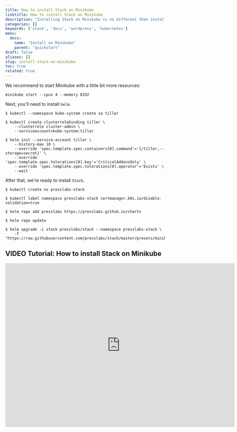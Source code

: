 ```yaml
---
title: How to install Stack on Minikube
linktitle: How to install Stack on Minikube
description: "Installing Stack on Minikube is no different then installing it on another Kubernetes cluster."
categories: []
keywords: ['stack', 'docs', 'wordpress', 'kubernetes']
menu:
  docs:
    name: "Install on Minikube"
    parent: "quickstart"
draft: false
aliases: []
slug: install-stack-on-minikube
toc: true
related: true
---
```


We recommend to start Minikube with a little bit more resources:
```shell
minikube start --cpus 4 --memory 8192
```

Next, you'll need to install `helm`.

``` shell
$ kubectl --namespace kube-system create sa tiller

$ kubectl create clusterrolebinding tiller \
    --clusterrole cluster-admin \
    --serviceaccount=kube-system:tiller

$ helm init --service-account tiller \
    --history-max 10 \
    --override 'spec.template.spec.containers[0].command'='{/tiller,--storage=secret}' \
    --override 'spec.template.spec.tolerations[0].key'='CriticalAddonsOnly' \
    --override 'spec.template.spec.tolerations[0].operator'='Exists' \
    --wait
```

After that, we're ready to install `Stack`.

``` shell
$ kubectl create ns presslabs-stack

$ kubectl label namespace presslabs-stack certmanager.k8s.io/disable-validation=true

$ helm repo add presslabs https://presslabs.github.io/charts

$ helm repo update

$ helm upgrade -i stack presslabs/stack --namespace presslabs-stack \
    -f "https://raw.githubusercontent.com/presslabs/stack/master/presets/minikube.yaml"
```


## VIDEO Tutorial: How to install Stack on Minikube

<iframe width="724" height="518"
src="https://www.youtube.com/embed/3Y6BOmJT9Pk"
frameborder="0"
allow="accelerometer; autoplay; encrypted-media; gyroscope; picture-in-picture"
allowfullscreen></iframe>
